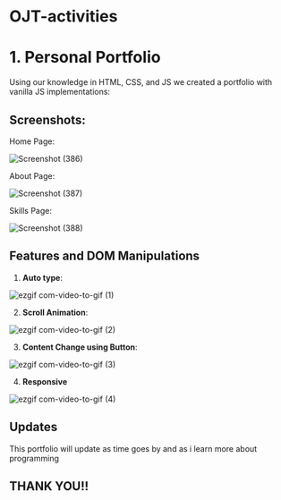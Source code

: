 
# OJT-activities

# 1. Personal Portfolio

Using our knowledge in HTML, CSS, and JS we created a portfolio with vanilla JS implementations:




## Screenshots:

Home Page: 

![Screenshot (386)](https://user-images.githubusercontent.com/91416062/227394226-dc07f4da-d6dc-4807-88e2-78bc62ef83f5.png)

About Page: 

![Screenshot (387)](https://user-images.githubusercontent.com/91416062/227394243-52d5071c-9e6c-4f65-ae42-25eeaa269f9c.png)

Skills Page: 

![Screenshot (388)](https://user-images.githubusercontent.com/91416062/227394259-2164f585-90b1-42be-9d5c-8364372ae041.png)


## Features and DOM Manipulations 

1. **Auto type**:

![ezgif com-video-to-gif (1)](https://user-images.githubusercontent.com/91416062/227395576-84e0ac95-67b8-49dc-9789-4e7aa44b55b7.gif)

2. **Scroll Animation**: 

![ezgif com-video-to-gif (2)](https://user-images.githubusercontent.com/91416062/227396165-35450cc6-179a-4006-acaa-1ad6b81d1821.gif)

3. **Content Change using Button**: 

![ezgif com-video-to-gif (3)](https://user-images.githubusercontent.com/91416062/227396489-1345b5d9-36e9-42d7-9df2-78f1100071a4.gif)

4. **Responsive** 

![ezgif com-video-to-gif (4)](https://user-images.githubusercontent.com/91416062/227396993-650cd7fb-813a-4c56-96d1-d9035c514d90.gif)

## Updates

This portfolio will update as time goes by and as i learn more about programming

## THANK YOU!!
